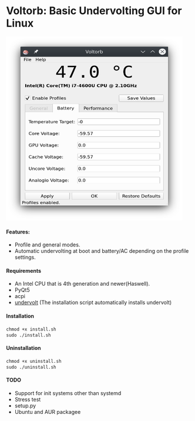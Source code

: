 # Voltorb: Basic Undervolting GUI for Linux
<img src="https://raw.githubusercontent.com/egeoz/Voltorb/master/Screenshot.png" alt="Main window of Voltorb" width="480" height="500">

#### Features:
- Profile and general modes.
- Automatic undervolting at boot and battery/AC depending on the profile settings.

#### Requirements
- An Intel CPU that is 4th generation and newer(Haswell).
- PyQt5
- acpi
- [undervolt](https://github.com/georgewhewell/undervolt) (The installation script automatically installs undervolt)

#### Installation
```
chmod +x install.sh
sudo ./install.sh
```

#### Uninstallation
```
chmod +x uninstall.sh
sudo ./uninstall.sh
```

#### TODO
- Support for init systems other than systemd
- Stress test
- setup.py
- Ubuntu and AUR packagee
